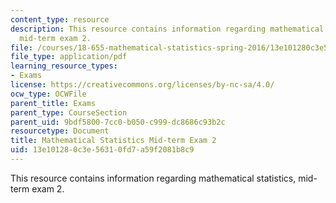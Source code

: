 ```yaml
---
content_type: resource
description: This resource contains information regarding mathematical statistics,
  mid-term exam 2.
file: /courses/18-655-mathematical-statistics-spring-2016/13e101280c3e56310fd7a59f2081b8c9_MIT18_655S16_Midterm2.pdf
file_type: application/pdf
learning_resource_types:
- Exams
license: https://creativecommons.org/licenses/by-nc-sa/4.0/
ocw_type: OCWFile
parent_title: Exams
parent_type: CourseSection
parent_uid: 9bdf5800-7cc0-b050-c999-dc8686c93b2c
resourcetype: Document
title: Mathematical Statistics Mid-term Exam 2
uid: 13e10128-0c3e-5631-0fd7-a59f2081b8c9
---
```

This resource contains information regarding mathematical statistics, mid-term exam 2.